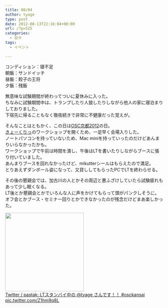 ```yaml
---
title: 08/04
author: tyage
type: post
date: 2012-08-13T22:16:04+00:00
url: /?p=525
categories:
  - 日々
tags:
  - イベント

---
```

<p>コンディション：寝不足<br />
朝飯：サンドイッチ<br />
昼飯：餃子の王将<br />
夕飯：残飯</p>
<p>無意味な試験期間が終わってついに夏休みに入った。<br />
ちなみに試験期間中は、トランプしたり人狼したりしながら他人の家に寝泊まりしておりました。<br />
下宿先に帰ることもなく徹夜続きで非常に不健康だった覚えが。</p>
<p>そんなことはともかく、この日は<a href="https://www.ospn.jp/osc2012-kyoto/">OSC京都2012</a>の日。<br />
<a href="http://pwsk.cosmio.net/">きょーくりっ</a>のワークショップを開くため、一足早く会場入りした。<br />
ノートパソコンを持っていないため、Mac miniを持っていったのだけどあんまりいらなかったかも。<br />
ワークショップで午前は時間を潰し、午後はLTを書いたりしながらブースに張り付いていました。<br />
あんまりブースを回れなかったけど、mikutterシールはもらえたので満足。<br />
とりあえずダンボール姿になって、又貸ししてもらったPCでLTを終わらせる。</p>
<p>その後の懇親会では、加古川の人とかその周辺と悪ふざけしていたら試験疲れもあって少し眠くなる。<br />
LT後とか懇親会とかでいろんな人に声をかけてもらって頭がパンクしそうに。<br />
オフ会とかブース・セミナー回りとかできなかったのが残念だけどまあ楽しかった。</p>
<p><img src="https://p.twimg.com/Azb9kgxCMAAXQ2G.jpg:large" alt="" width="250" /><br />
<a href="https://twitter.com/pastak/status/231651234564681729/photo/1">Twitter / pastak: LTスタンバイ中の @tyage さんです！！ #osckansai pic.twitter.com/Z1hm9q8L </a></p>
